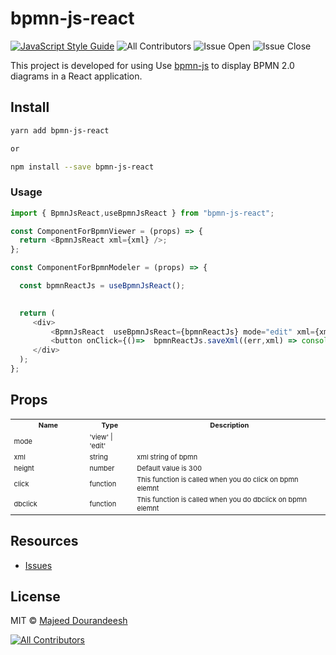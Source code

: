 # bpmn-js-react

[![JavaScript Style Guide](https://img.shields.io/badge/code_style-standard-brightgreen.svg)](https://standardjs.com)
![All Contributors](https://img.shields.io/github/forks/majeeddl/bpmn-js-react.svg)
![Issue Open](https://img.shields.io/github/issues/majeeddl/bpmn-js-react.svg)
![Issue Close](https://img.shields.io/github/issues-closed/majeeddl/bpmn-js-react.svg)

<!-- ALL-CONTRIBUTORS-BADGE:START - Do not remove or modify this section -->

This project is developed for using Use [bpmn-js](https://github.com/bpmn-io/bpmn-js) to display BPMN 2.0 diagrams in a React application.


## Install

```bash
yarn add bpmn-js-react 

or

npm install --save bpmn-js-react
```

### Usage

```javascript
import { BpmnJsReact,useBpmnJsReact } from "bpmn-js-react";

const ComponentForBpmnViewer = (props) => {
  return <BpmnJsReact xml={xml} />;
};

const ComponentForBpmnModeler = (props) => {

  const bpmnReactJs = useBpmnJsReact();
  

  return (
     <div>
         <BpmnJsReact  useBpmnJsReact={bpmnReactJs} mode="edit" xml={xml} />
         <button onClick={()=>  bpmnReactJs.saveXml((err,xml) => console.log(xml))}>Save Xml</>
     </div>
  );
};
```

## Props

<table width="100%" style="width:100%;font-size:11px">
  <tr>
    <th width="24%">Name</th>
    <th>Type</th>
    <th>Description</th>
  </tr>
  <tr>
    <td>mode</td>
    <td>'view' | 'edit'</td>
    <td></td>
  </tr>
   <tr>
    <td>xml</td>
    <td>string</td>
    <td>xml string of bpmn</td>
  </tr>
  <tr>
    <td>height</td>
    <td>number</td>
    <td>Default value is 300</td>
  </tr>
  <tr>
    <td>click</td>
    <td>function</td>
    <td>This function is called when you do click on bpmn elemnt</td>
  </tr>
  <tr>
    <td>dbclick</td>
    <td>function</td>
    <td>This function is called when you do dbclick on bpmn elemnt</td>
  </tr>
</table>


## Resources

- [Issues](https://github.com/majeeddl/bpmn-js-react/issues)

## License

MIT © [Majeed Dourandeesh](https://github.com/majeeddl)

[![All Contributors](https://img.shields.io/badge/all_contributors-1-orange.svg?style=flat-square)](#contributors-)

<!-- ALL-CONTRIBUTORS-BADGE:END -->
